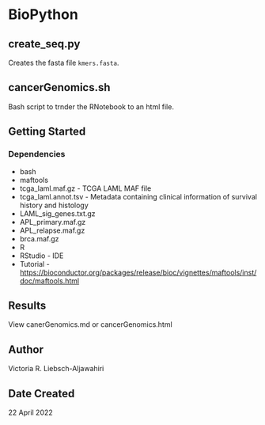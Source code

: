 # BioPython 

## create_seq.py

Creates the fasta file ```kmers.fasta```.

## cancerGenomics.sh

Bash script to trnder the RNotebook to an html file. 

## Getting Started

### Dependencies

* bash
* maftools 
* tcga_laml.maf.gz - TCGA LAML MAF file
* tcga_laml.annot.tsv - Metadata containing clinical information of survival history and histology
* LAML_sig_genes.txt.gz  
* APL_primary.maf.gz
* APL_relapse.maf.gz
* brca.maf.gz
* R
* RStudio - IDE
* Tutorial - https://bioconductor.org/packages/release/bioc/vignettes/maftools/inst/doc/maftools.html

## Results

View canerGenomics.md or cancerGenomics.html 

## Author

Victoria R. Liebsch-Aljawahiri

## Date Created

22 April 2022
